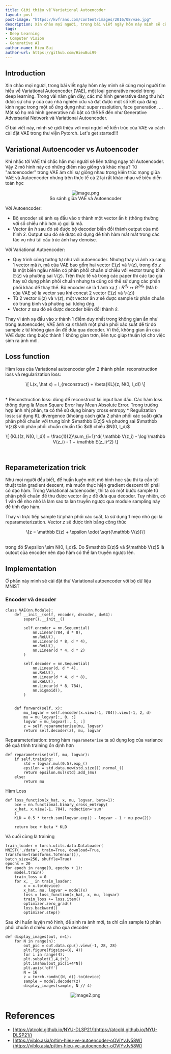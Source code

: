 ```yaml
---
title: Giới thiệu về Variational Autoencoder
layout: post
post-image: "https://kvfrans.com/content/images/2016/08/vae.jpg"
description: Xin chào mọi người, trong bài viết ngày hôm này minh sẽ cùng mọi người tìm hiểu về Variational Autoencoder (VAE), một loại generative model trong deep learning.
tags:
- Deep Learning
- Computer Vision
- Generative AI
author-name: Hieu Bui
author-url: https://github.com/HieuBui99
---
```


## Introduction
Xin chào mọi người, trong bài viết ngày hôm này mình sẽ cùng mọi người tìm hiểu về  Variational Autoencoder (VAE), một loại generative model trong deep learning. Trong vài năm gần đây, các mô hình generative đang thu hút được sự chú ý của các nhà nghiên cứu và đạt được một số kết quả đáng kinh ngạc trong một số ứng dụng như: super resolution, face generation, ... Một số họ mô hình generative nổi bật có thể kể đến như Generative Adversarial Network và Variational Autoencoder. 

Ở bài viết này, mình sẽ giới thiệu với mọi người về kiến trúc của VAE và cách cài đặt VAE trong thư viện Pytorch. Let's get started!!!

## Variational Autoencoder vs Autoencoder
Khi nhắc tới VAE thì chắc hẳn mọi người sẽ liên tưởng ngay tới Autoencoder. Vậy 2 mô hình này có những điểm nào giống và khác nhau? Từ "autoencoder" trong VAE ám chỉ sự giống nhau trong kiến trúc mạng giữa VAE và Autoencoder nhưng trên thực tế cả 2 lại rất khác nhau về biểu diễn toán học

<!-- ![So sánh giữa VAE và Autoencoder](https://images.viblo.asia/bb7f0818-b45f-4db8-8fb6-975a2fe71025.png) -->

<div align="center">
  <img src="https://images.viblo.asia/bb7f0818-b45f-4db8-8fb6-975a2fe71025.png" alt="image.png" /> <br>
  So sánh giữa VAE và Autoencoder
</div>

Với Autoencoder:
* Bộ encoder sẽ ánh xạ đầu vào $x$  thành một vector ẩn $h$ (thông thường với số chiều nhỏ hơn $x$) gọi là mã. 
* Vector ẩn $h$ sau đó sẽ được bộ decoder biến đổi thành output của mô hình $\hat{x}$. Output sau đó sẽ được sử dụng để tính hàm mất mát trong các tác vụ như tái cấu trúc ảnh hay denoise. 

Với Variational Autoencoder:
* Quy trình cũng tương tự như với autoencoder. Nhưng thay vì ánh xạ sang 1 vector mã $h$, mã của VAE bao gồm hai vector $\mathbb E(z)$ và $\mathbb V(z)$, trong đó $z$ là một biến ngẫu nhiên có phân phối chuẩn $d$ chiều với vector trung bình  $\mathbb E(z)$ và phương sai  $\mathbb V(z)$. Trên thực tế và trong các paper thì các tác giả hay sử dụng phân phối chuẩn nhưng ta cũng có thể sử dụng các phân phối khác để thay thế.  Bộ encoder sẽ là 1 ánh xạ $f: R^{d_x} \mapsto R^{2d_h}$ (Mã $h$ của VAE sẽ là vector sau khi concat 2 vector   $\mathbb E(z)$ và $\mathbb V(z)$)
* Từ 2 vector   $\mathbb E(z)$ và $\mathbb V(z)$, một vector ẩn $z$ sẽ được sample từ phân chuẩn có trung bình và phương sai tương ứng.
* Vector $z$ sau đó sẽ được decoder biến đổi thành $\hat x$.

Thay vì ánh xạ đầu vào $x$ thành 1 điểm duy nhất trong không gian ẩn như trong autoencoder,  VAE ánh xạ $x$ thành một phân phối xác suất để từ đó sample $z$ từ không gian ẩn để đưa qua decoder. Vì thế, không gian ẩn của VAE được ràng buộc thành 1 không gian trơn, liên tục giúp thuận lợi cho việc sinh ra ảnh mới. 

## Loss function
Hàm loss của Variational autoencoder gồm 2 thành phần: reconstruction loss và regularization loss:
<p style="text-align: center;"> \[
L(x, \hat x) = l_{reconstruct} + \beta{KL}(z, N(0, I_d))
\] </p> <br>
* Reconstruction loss: dùng để reconstruct lại input ban đầu. Các hàm loss thông dụng là Mean Square Error hay Mean Absolute Error. Trong trường hợp ảnh nhị phân, ta có thể sử dụng binary cross entropy
* Regulization loss: sử dụng KL divergence (khoảng cách giữa 2 phân phối xác suất)  giữa phân phối chuẩn với trung bình $\mathbb E(z)$ và phương sai  $\mathbb V(z)$ với phân phối chuẩn chuẩn tắc $d$ chiều  $N(0, I_d)$
<p style="text-align: center;"> \[
{KL}(z, N(0, I_d)) = \frac{1}{2}\sum_{i=1}^d( \mathbb V(z_i) - \log \mathbb V(z_i) - 1 + \mathbb E(z_i)^2)
\] </p> <br>

## Reparameterization trick 
Như mọi người đều biết, để huấn luyện một mô hình học sâu thì ta cần tới thuật toán gradient descent, mà muốn thực hiện gradient descent thì phải có đạo hàm. Trong Variational autoencoder, thì ta có một bước sample từ phân phối chuẩn để thu được vector ẩn $z$ để đưa qua decoder. Tuy nhiên, có 1 vấn đề nho nhỏ là làm sao ta lan truyền ngược qua module sampling này để tính đạo hàm.

Thay vì trực tiếp sample từ phân phối xác suất, ta sử dụng 1 mẹo nhỏ gọi là reparameterization. Vector $z$ sẽ được tính bằng công thức 
 
<p style="text-align: center;"> \[z = \mathbb E(z) + \epsilon \odot \sqrt{\mathbb V(z)}\] </p> <br>
trong đó $\epsilon \sim N(0, I_d)$. Do $\mathbb E(z)$ và $\mathbb V(z)$ là outout của encoder nên đạo hàm có thể lan truyền ngược lên.   

## Implementation
Ở phần này mình sẽ cài đặt thử Variational autoencoder với bộ dữ liệu MNIST

### Encoder và decoder
```
class VAE(nn.Module):
    def __init__(self, encoder, decoder, d=64):
        super().__init__()

        self.encoder = nn.Sequential(
            nn.Linear(784, d * 8),
            nn.ReLU(),
            nn.Linear(d * 8, d * 4),
            nn.ReLU(),
            nn.Linear(d * 4, d * 2)
        )

        self.decoder = nn.Sequential(
            nn.Linear(d, d * 4),
            nn.ReLU(),
            nn.Linear(d * 4, d * 8),
            nn.ReLU(),
            nn.Linear(d * 8, 784),
            nn.Sigmoid(),
        )


    def forward(self, x):
        mu_logvar = self.encoder(x.view(-1, 784)).view(-1, 2, d)
        mu = mu_logvar[:, 0, :]
        logvar = mu_logvar[:, 1, :]
        z = self.reparameterise(mu, logvar)
        return self.decoder(z), mu, logvar
```
Reparameterisation: trong hàm `reparameterise` ta sử dụng log của variance để quá trình training ổn định hơn

```
def reparameterise(self, mu, logvar):
    if self.training:
        std = logvar.mul(0.5).exp_()
        epsilon = std.data.new(std.size()).normal_()
        return epsilon.mul(std).add_(mu)
    else:
        return mu
```

Hàm Loss
```
def loss_function(x_hat, x, mu, logvar, beta=1):
    bce = nn.functional.binary_cross_entropy(
    x_hat, x.view(-1, 784), reduction='sum'
    )
    KLD = 0.5 * torch.sum(logvar.exp() - logvar - 1 + mu.pow(2))

    return bce + beta * KLD
```

Và cuối cùng là training
```
train_loader = torch.utils.data.DataLoader(
MNIST('./data', train=True, download=True,
transform=transforms.ToTensor()),
batch_size=256, shuffle=True)
epochs = 20
for epoch in range(0, epochs + 1):
    model.train()
    train_loss = 0
    for x, _ in train_loader:
        x = x.to(device)
        x_hat, mu, logvar = model(x)
        loss = loss_function(x_hat, x, mu, logvar)
        train_loss += loss.item()
        optimizer.zero_grad()
        loss.backward()
        optimizer.step()
```

Sau khi huấn luyện mô hình, để sinh ra ảnh mới, ta chỉ cần sample từ phân phối chuẩn d chiều và cho qua decoder
```
def display_images(out, n=1):
    for N in range(n):
        out_pic = out.data.cpu().view(-1, 28, 28)
        plt.figure(figsize=(8, 4))
        for i in range(4):
        plt.subplot(1,4,i+1)
        plt.imshow(out_pic[i+4*N])
        plt.axis('off')
        N = 16
        z = torch.randn((N, d)).to(device)
        sample = model.decoder(z)
        display_images(sample, N // 4)
```
<div align="center">
  <img src="https://images.viblo.asia/07b6c43d-8eba-4565-8ad5-61fd8e296bd1.png" alt="image2.png" /> <br>
</div>


# References
* [https://atcold.github.io/NYU-DLSP21/](https://atcold.github.io/NYU-DLSP21/)
* [https://viblo.asia/p/tim-hieu-ve-autoencoder-oOVlYvJv58W](https://viblo.asia/p/tim-hieu-ve-autoencoder-oOVlYvJv58W)